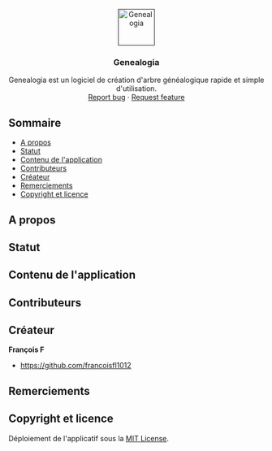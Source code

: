 <p align="center">
  <a href="">
    <img src="https://raw.githubusercontent.com/francoisfl1012/Genealogia/blob/main/Genealogia/Genealogia/Assets/StoreLogo.png" alt="Genealogia" width=72 height=72>
  </a>

  <h3 align="center">Genealogia</h3>

  <p align="center">
    Genealogia est un logiciel de création d'arbre généalogique rapide et simple d'utilisation.
    <br>
    <a href="https://github.com/francoisfl1012/Genealogia/issues/new?template=bug.md">Report bug</a>
    ·
    <a href="https://github.com/francoisfl1012/Genealogia/issues/new?template=feature.md&labels=feature">Request feature</a>
  </p>
</p>


## Sommaire

- [A propos](#a-propos)
- [Statut](#statut)
- [Contenu de l'application](#contenu-de-lapplication)
- [Contributeurs](#contributeurs)
- [Créateur](#créateur)
- [Remerciements](#remerciements)
- [Copyright et licence](#copyright-et-licence)


## A propos


## Statut


## Contenu de l'application


## Contributeurs


## Créateur

**François F**

- <https://github.com/francoisfl1012>

## Remerciements


## Copyright et licence

Déploiement de l'applicatif sous la [MIT License](https://github.com/francoisfl1012/Genealogia/blob/main/LICENSE).

